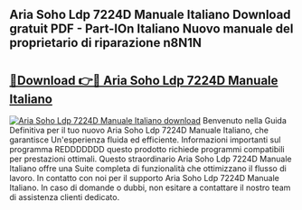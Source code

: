 ## Aria Soho Ldp 7224D Manuale Italiano Download gratuit PDF - Part-IOn Italiano Nuovo manuale del proprietario di riparazione n8N1N

# <h2><a href="http://dfd0nip.blite.top/?on=Aria+Soho+Ldp+7224D+Manuale+Italiano">🔗Download 👉🔴 Aria Soho Ldp 7224D Manuale Italiano</a></h2>

[![Aria Soho Ldp 7224D Manuale Italiano download](https://i.imgur.com/lujVjoI.png)](http://dfd0nip.blite.top/?on=Aria+Soho+Ldp+7224D+Manuale+Italiano)
Benvenuto nella Guida Definitiva per il tuo nuovo Aria Soho Ldp 7224D Manuale Italiano, che garantisce Un'esperienza fluida ed efficiente. Informazioni importanti sul programma REDDDDDDD questo prodotto richiede programmi compatibili per prestazioni ottimali. Questo straordinario Aria Soho Ldp 7224D Manuale Italiano offre una Suite completa di funzionalità che ottimizzano il flusso di lavoro. In contatto con noi per il supporto Aria Soho Ldp 7224D Manuale Italiano. In caso di domande o dubbi, non esitare a contattare il nostro team di assistenza clienti dedicato.
